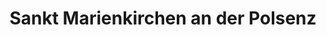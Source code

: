 ---
title: Sankt Marienkirchen an der Polsenz
url: /sankt-marienkirchen-an-der-polsenz/
latitude: 48.254
longitude: 13.97
---